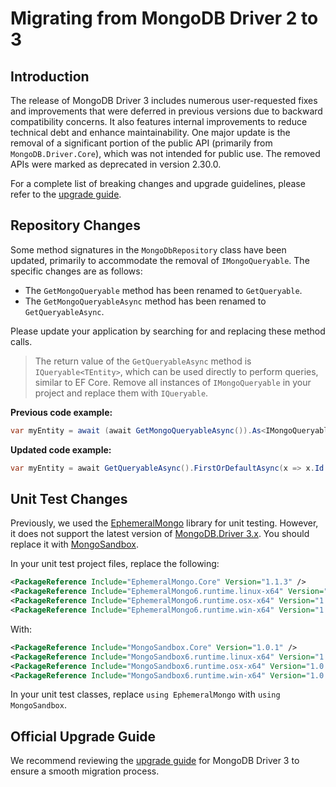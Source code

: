 # Migrating from MongoDB Driver 2 to 3

## Introduction

The release of MongoDB Driver 3 includes numerous user-requested fixes and improvements that were deferred in previous versions due to backward compatibility concerns. It also features internal improvements to reduce technical debt and enhance maintainability. One major update is the removal of a significant portion of the public API (primarily from `MongoDB.Driver.Core`), which was not intended for public use. The removed APIs were marked as deprecated in version 2.30.0.

For a complete list of breaking changes and upgrade guidelines, please refer to the [upgrade guide](https://www.mongodb.com/docs/drivers/csharp/current/upgrade/v3/).

## Repository Changes

Some method signatures in the `MongoDbRepository` class have been updated, primarily to accommodate the removal of `IMongoQueryable`. The specific changes are as follows:

- The `GetMongoQueryable` method has been renamed to `GetQueryable`.
- The `GetMongoQueryableAsync` method has been renamed to `GetQueryableAsync`.

Please update your application by searching for and replacing these method calls.

> The return value of the `GetQueryableAsync` method is `IQueryable<TEntity>`, which can be used directly to perform queries, similar to EF Core. Remove all instances of `IMongoQueryable` in your project and replace them with `IQueryable`.

**Previous code example:**

```csharp
var myEntity = await (await GetMongoQueryableAsync()).As<IMongoQueryable<MyEntity>>().FirstOrDefaultAsync(x => x.Id == id);
```

**Updated code example:**

```csharp
var myEntity = await GetQueryableAsync().FirstOrDefaultAsync(x => x.Id == id);
```

## Unit Test Changes

Previously, we used the [EphemeralMongo](https://github.com/asimmon/ephemeral-mongo) library for unit testing. However, it does not support the latest version of [MongoDB.Driver 3.x](https://github.com/mongodb/mongo-go-driver). You should replace it with [MongoSandbox](https://github.com/wassim-k/MongoSandbox).

In your unit test project files, replace the following:

```xml
<PackageReference Include="EphemeralMongo.Core" Version="1.1.3" />
<PackageReference Include="EphemeralMongo6.runtime.linux-x64" Version="1.1.3" Condition="$([MSBuild]::IsOSPlatform('Linux'))" />
<PackageReference Include="EphemeralMongo6.runtime.osx-x64" Version="1.1.3" Condition="$([MSBuild]::IsOSPlatform('OSX'))" />
<PackageReference Include="EphemeralMongo6.runtime.win-x64" Version="1.1.3" Condition="$([MSBuild]::IsOSPlatform('Windows'))" />
```

With:

```xml
<PackageReference Include="MongoSandbox.Core" Version="1.0.1" />
<PackageReference Include="MongoSandbox6.runtime.linux-x64" Version="1.0.1" Condition="$([MSBuild]::IsOSPlatform('Linux'))" />
<PackageReference Include="MongoSandbox6.runtime.osx-x64" Version="1.0.1" Condition="$([MSBuild]::IsOSPlatform('OSX'))" />
<PackageReference Include="MongoSandbox6.runtime.win-x64" Version="1.0.1" Condition="$([MSBuild]::IsOSPlatform('Windows'))" />
```

In your unit test classes, replace `using EphemeralMongo` with `using MongoSandbox`.

## Official Upgrade Guide

We recommend reviewing the [upgrade guide](https://www.mongodb.com/docs/drivers/csharp/current/upgrade/v3/) for MongoDB Driver 3 to ensure a smooth migration process.
